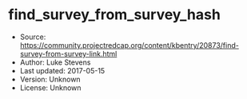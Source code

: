 # find_survey_from_survey_hash

* Source: https://community.projectredcap.org/content/kbentry/20873/find-survey-from-survey-link.html
* Author: Luke Stevens
* Last updated: 2017-05-15
* Version: Unknown
* License: Unknown
